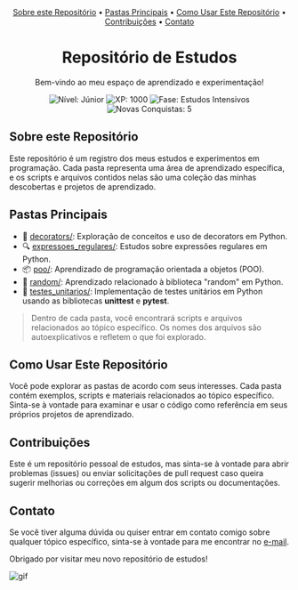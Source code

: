 <!-- Menu de Navegação -->
<div align="center">
    <a href="#sobre-este-repositório">Sobre este Repositório</a> •
    <a href="#pastas-principais">Pastas Principais</a> •
    <a href="#como-usar-este-repositório">Como Usar Este Repositório</a> •
    <a href="#contribuições">Contribuições</a> •
    <a href="#contato">Contato</a>
</div>

<div align="center">
    <h1>Repositório de Estudos</h1>
</div>
<div align="center">
    <p>Bem-vindo ao meu espaço de aprendizado e experimentação!</p>
</div>

<!-- Badges de Gameficação -->
<div align="center">
    <img src="https://img.shields.io/badge/Nível-Júnior-brightgreen" alt="Nível: Júnior">
    <img src="https://img.shields.io/badge/XP-1000-blueviolet" alt="XP: 1000">
    <img src="https://img.shields.io/badge/Fase-Estudos%20Intensivos-yellow" alt="Fase: Estudos Intensivos">
    <img src="https://img.shields.io/badge/Conquistas-5-yellowgreen" alt="Novas Conquistas: 5">
</div>

## Sobre este Repositório

Este repositório é um registro dos meus estudos e experimentos em programação. Cada pasta representa uma área de aprendizado específica, e os scripts e arquivos contidos nelas são uma coleção das minhas descobertas e projetos de aprendizado.

## Pastas Principais

- 🔧 [decorators/](decorators/): Exploração de conceitos e uso de decorators em Python.
- 🔍 [expressoes_regulares/](expressoes_regulares/): Estudos sobre expressões regulares em Python.
- 📦 [poo/](poo/): Aprendizado de programação orientada a objetos (POO).
- 🎲 [random/](random/): Aprendizado relacionado à biblioteca "random" em Python.
- 🧪 [testes_unitarios/](testes_unitarios/): Implementação de testes unitários em Python usando as bibliotecas <b>unittest</b> e <b>pytest</b>.

> Dentro de cada pasta, você encontrará scripts e arquivos relacionados ao tópico específico. Os nomes dos arquivos são autoexplicativos e refletem o que foi explorado.

## Como Usar Este Repositório

Você pode explorar as pastas de acordo com seus interesses. Cada pasta contém exemplos, scripts e materiais relacionados ao tópico específico. Sinta-se à vontade para examinar e usar o código como referência em seus próprios projetos de aprendizado.

## Contribuições

Este é um repositório pessoal de estudos, mas sinta-se à vontade para abrir problemas (issues) ou enviar solicitações de pull request caso queira sugerir melhorias ou correções em algum dos scripts ou documentações.

## Contato

Se você tiver alguma dúvida ou quiser entrar em contato comigo sobre qualquer tópico específico, sinta-se à vontade para me encontrar no [e-mail](mailto:gustavoalerosas@gmail.com).

Obrigado por visitar meu novo repositório de estudos!
<div>
  <img src=https://i.imgur.com/nRV7iSh.gifhttps://imgur.com/NkMONh3" alt="gif" />
</div>
